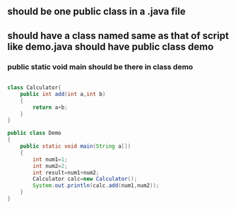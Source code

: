 ## should be one public class in a .java file

## should have a class named same as that of script like demo.java should have public class demo

### public static void main should be there in class demo
```java

class Calculator{
    public int add(int a,int b)
    {
        return a+b;
    }
}

public class Demo
{
    public static void main(String a[])
    {
        int num1=1;
        int num2=2;
        int result=num1+num2;
        Calculator calc=new Calculator();
        System.out.println(calc.add(num1,num2));
    }
}


```